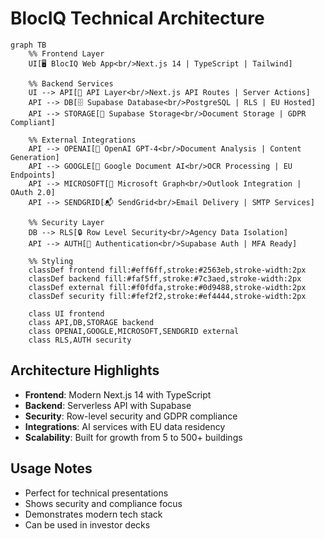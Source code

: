 # BlocIQ Technical Architecture

```mermaid
graph TB
    %% Frontend Layer
    UI[🖥️ BlocIQ Web App<br/>Next.js 14 | TypeScript | Tailwind]
    
    %% Backend Services
    UI --> API[🔧 API Layer<br/>Next.js API Routes | Server Actions]
    API --> DB[🗄️ Supabase Database<br/>PostgreSQL | RLS | EU Hosted]
    API --> STORAGE[📁 Supabase Storage<br/>Document Storage | GDPR Compliant]
    
    %% External Integrations
    API --> OPENAI[🤖 OpenAI GPT-4<br/>Document Analysis | Content Generation]
    API --> GOOGLE[📄 Google Document AI<br/>OCR Processing | EU Endpoints]
    API --> MICROSOFT[📧 Microsoft Graph<br/>Outlook Integration | OAuth 2.0]
    API --> SENDGRID[📬 SendGrid<br/>Email Delivery | SMTP Services]
    
    %% Security Layer
    DB --> RLS[🔒 Row Level Security<br/>Agency Data Isolation]
    API --> AUTH[🔐 Authentication<br/>Supabase Auth | MFA Ready]
    
    %% Styling
    classDef frontend fill:#eff6ff,stroke:#2563eb,stroke-width:2px
    classDef backend fill:#faf5ff,stroke:#7c3aed,stroke-width:2px
    classDef external fill:#f0fdfa,stroke:#0d9488,stroke-width:2px
    classDef security fill:#fef2f2,stroke:#ef4444,stroke-width:2px
    
    class UI frontend
    class API,DB,STORAGE backend
    class OPENAI,GOOGLE,MICROSOFT,SENDGRID external
    class RLS,AUTH security
```

## Architecture Highlights
- **Frontend**: Modern Next.js 14 with TypeScript
- **Backend**: Serverless API with Supabase
- **Security**: Row-level security and GDPR compliance
- **Integrations**: AI services with EU data residency
- **Scalability**: Built for growth from 5 to 500+ buildings

## Usage Notes
- Perfect for technical presentations
- Shows security and compliance focus
- Demonstrates modern tech stack
- Can be used in investor decks
